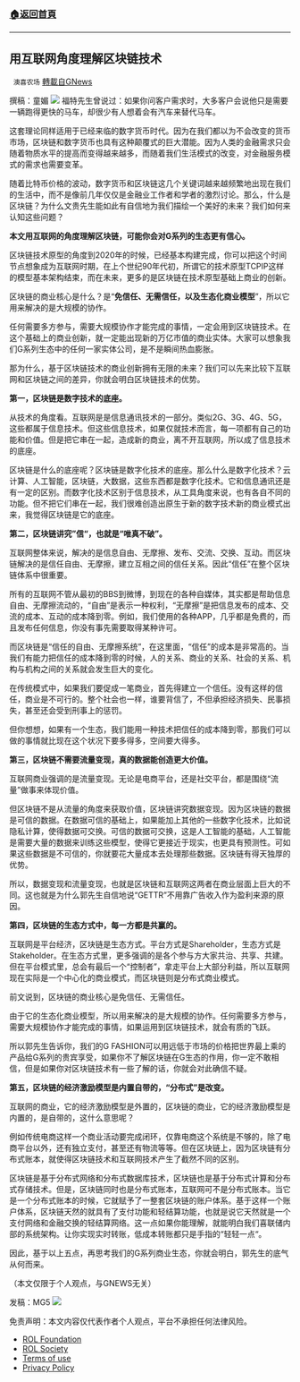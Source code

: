 ###  [:house:返回首頁](https://github.com/ourhimalayas/txt)
---


## 用互联网角度理解区块链技术
` 澳喜农场` [轉載自GNews](https://gnews.org/zh-hans/1652285/)

撰稿：童媚
![](https://assets.gnews.org/wp-content/uploads/2021/11/25.jpg)
福特先生曾说过：如果你问客户需求时，大多客户会说他只是需要一辆跑得更快的马车，却很少有人想着会有汽车来替代马车。

这套理论同样适用于已经来临的数字货币时代。因为在我们都以为不会改变的货币市场，区块链和数字货币也具有这种颠覆式的巨大潜能。因为人类的金融需求只会随着物质水平的提高而变得越来越多，而随着我们生活模式的改变，对金融服务模式的需求也需要变革。

随着比特币价格的波动，数字货币和区块链这几个关键词越来越频繁地出现在我们的生活中，而不是像前几年仅仅是金融业工作者和学者的激烈讨论。那么，什么是区块链？为什么文贵先生能如此有自信地为我们描绘一个美好的未来？我们如何来认知这些问题？

**本文用互联网的角度理解区块链，可能你会对G系列的生态更有信心。**

区块链技术原型的角度到2020年的时候，已经基本构建完成，你可以把这个时间节点想象成为互联网时期，在上个世纪90年代初，所谓它的技术原型TCPIP这样的模型基本架构结束，而在未来，更多的是区块链在技术原型基础上商业的创新。

区块链的商业核心是什么？是“**免信任、无需信任，以及生态化商业模型**”，所以它用来解决的是大规模的协作。

任何需要多方参与，需要大规模协作才能完成的事情，一定会用到区块链技术。在这个基础上的商业创新，就一定能出现新的万亿市值的商业实体。大家可以想象我们G系列生态中的任何一家实体公司，是不是瞬间热血膨胀。

那为什么，基于区块链技术的商业创新拥有无限的未来？我们可以先来比较下互联网和区块链之间的差异，你就会明白区块链技术的优势。

**第一，区块链是数字技术的底座。**

从技术的角度看。互联网是是信息通讯技术的一部分。类似2G、3G、4G、5G，这些都属于信息技术。但这些信息技术，如果仅就技术而言，每一项都有自己的功能和价值。但是把它串在一起，造成新的商业，离不开互联网，所以成了信息技术的底座。

区块链是什么的底座呢？区块链是数字化技术的底座。那么什么是数字化技术？云计算、人工智能，区块链，大数据，这些东西都是数字化技术。它和信息通讯还是有一定的区别。而数字化技术区别于信息技术，从工具角度来说，也有各自不同的功能。但不把它们串在一起，我们很难创造出原生于新的数字技术新的商业模式出来，我觉得区块链是它的底座。

**第二，区块链讲究”信“，也就是“唯真不破”。**

互联网整体来说，解决的是信息自由、无摩擦、发布、交流、交换、互动。而区块链解决的是信任自由、无摩擦，建立互相之间的信任关系。因此“信任”在整个区块链体系中很重要。

所有的互联网不管从最初的BBS到微博，到现在的各种自媒体，其实都是帮助信息自由、无摩擦流动的，“自由”是表示一种权利，“无摩擦”是把信息发布的成本、交流的成本、互动的成本降到零。例如，我们使用的各种APP，几乎都是免费的，而且发布任何信息，你没有事先需要取得某种许可。

而区块链是“信任的自由、无摩擦系统”，在这里面，“信任”的成本是非常高的。当我们有能力把信任的成本降到零的时候，人的关系、商业的关系、社会的关系、机构与机构之间的关系就会发生巨大的变化。

在传统模式中，如果我们要促成一笔商业，首先得建立一个信任。没有这样的信任，商业是不可行的。整个社会也一样，谁要背信了，不但承担经济损失、民事损失，甚至还会受到刑事上的惩罚。

但你想想，如果有一个生态，我们能用一种技术把信任的成本降到零，那我们可以做的事情就比现在这个状况下要多得多，空间要大得多。

**第三，区块链不需要流量变现，真的数据能创造更大价值。**

互联网商业强调的是流量变现。无论是电商平台，还是社交平台，都是围绕“流量”做事来体现价值。

但区块链不是从流量的角度来获取价值，区块链讲究数据变现。因为区块链的数据是可信的数据。在数据可信的基础上，如果能加上其他的一些数字化技术，比如说隐私计算，使得数据可交换。可信的数据可交换，这是人工智能的基础，人工智能是需要大量的数据来训练这些模型，使得它更接近于现实，也更具有预测性。可如果这些数据是不可信的，你就要花大量成本去处理那些数据。区块链有得天独厚的优势。

所以，数据变现和流量变现，也就是区块链和互联网这两者在商业层面上巨大的不同。这也就是为什么郭先生自信地说“GETTR”不用靠广告收入作为盈利来源的原因。

**第四，区块链的生态方式中，每一方都是共赢的。**

互联网是平台经济，区块链是生态方式。平台方式是Shareholder，生态方式是Stakeholder。在生态方式里，更多强调的是各个参与方大家共治、共享、共建。但在平台模式里，总会有最后一个“控制者”，拿走平台上大部分利益，所以互联网现在实际是一个中心化的商业模式，而区块链则是分布式商业模式。

前文说到，区块链的商业核心是免信任、无需信任。

由于它的生态化商业模型，所以用来解决的是大规模的协作。任何需要多方参与，需要大规模协作才能完成的事情，如果运用到区块链技术，就会有质的飞跃。

所以郭先生告诉你，我们的G FASHION可以用远低于市场的价格把世界最上乘的产品给G系列的贵宾享受，如果你不了解区块链在G生态的作用，你一定不敢相信，但是如果你对区块链技术有一些了解的话，你就会对此确信不疑。

**第五，区块链的经济激励模型是内置自带的，“分布式”是改变。**

互联网的商业，它的经济激励模型是外置的，区块链的商业，它的经济激励模型是内置的，是自带的，这什么意思呢？

例如传统电商这样一个商业活动要完成闭环，仅靠电商这个系统是不够的，除了电商平台以外，还有独立支付，甚至还有物流等等。但在区块链上，因为区块链有分布式账本，就使得区块链技术和互联网技术产生了截然不同的区别。

区块链是基于分布式网络和分布式数据库技术，区块链也是基于分布式计算和分布式存储技术。但是，区块链同时也是分布式账本，互联网可不是分布式账本。当它是一个分布式账本的时候，它就赋予了一整套区块链的账户体系。基于这样一个账户体系，区块链天然的就具有了支付功能和轻结算功能，也就是说它天然就是一个支付网络和金融交换的轻结算网络。这一点如果你能理解，就能明白我们喜联储内部的系统架构。让你实现实时转账，低成本转账都只是手指的“轻轻一点“。

因此，基于以上五点，再思考我们的G系列商业生态，你就会明白，郭先生的底气从何而来。

（本文仅限于个人观点，与GNEWS无关）

发稿：MG5
![](https://assets.gnews.org/wp-content/uploads/2021/11/澳喜图标2-1-1.jpg)


 

免责声明：本文内容仅代表作者个人观点，平台不承担任何法律风险。

- [ROL Foundation](https://rolfoundation.org/)
- [ROL Society](https://rolsociety.org/)
- [Terms of use](https://gnews.org/terms-of-use-3/)
- [Privacy Policy](https://gnews.org/privacy-policy/)
